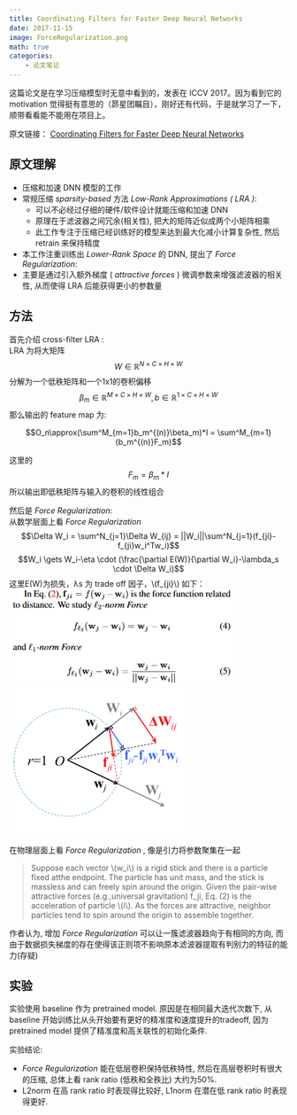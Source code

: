 ```yaml
---
title: Coordinating Filters for Faster Deep Neural Networks
date: 2017-11-15
image: ForceRegularization.png
math: true
categories:
    - 论文笔记
---
```


这篇论文是在学习压缩模型时无意中看到的，发表在 ICCV 2017。因为看到它的 motivation 觉得挺有意思的（昴星团瞩目），刚好还有代码，于是就学习了一下，顺带看看能不能用在项目上。  

原文链接： [Coordinating Filters for Faster Deep Neural Networks](https://arxiv.org/abs/1703.09746)
<!--more-->

## 原文理解
- 压缩和加速 DNN 模型的工作
- 常规压缩 _sparsity-based_ 方法 _Low-Rank Approximations ( LRA )_:
  -  可以不必经过仔细的硬件/软件设计就能压缩和加速 DNN
  -  原理在于滤波器之间冗余(相关性), 把大的矩阵近似成两个小矩阵相乘
  -  此工作专注于压缩已经训练好的模型来达到最大化减小计算复杂性, 然后 retrain 来保持精度
-  本工作注重训练出 _Lower-Rank Space_ 的 DNN, 提出了 _Force Regularization_:
  -  主要是通过引入额外梯度 ( _attractive forces_ ) 微调参数来增强滤波器的相关性, 从而使得 LRA 后能获得更小的参数量

## 方法
首先介绍 cross-filter LRA :  
LRA 为将大矩阵 
$$W\in\mathbb{R}^{N \times C \times H \times W}$$ 
分解为一个低秩矩阵和一个1x1的卷积偏移
$$\beta_m\in\mathbb{R}^{M \times C \times H \times W}, b\in\mathbb{R}^{1 \times C \times H \times W}$$ 
那么输出的 feature map 为:  

 $$O_n\approx(\sum^M_{m=1}b_m^{(n)}\beta_m)*I = \sum^M_{m=1}(b_m^{(n)}F_m)$$  

这里的 
$$F_m = \beta_m * I$$ 
所以输出即低秩矩阵与输入的卷积的线性组合  


然后是 _Force Regularization_:  
从数学层面上看 _Force Regularization_
$$\Delta W_i = \sum^N_{j=1}\Delta W_{ij} = ||W_i||\sum^N_{j=1}(f_{ji}-f_{ji}w_i^Tw_i)$$
$$W_i \gets W_i-\eta \cdot (\frac{\partial E(W)}{\partial W_i}-\lambda_s \cdot \Delta W_i)$$
这里E(W)为损失，λs 为 trade off 因子，\\(f_{ji}\\) 如下：  
![](fji.png)
![](fig_math.png)

在物理层面上看 _Force Regularization_ , 像是引力将参数聚集在一起
> Suppose each vector \\(w_i\\) is a rigid stick and there is a particle fixed atthe endpoint. The particle has unit mass, and the stick is massless and can freely spin around the origin. Given the pair-wise attractive forces (e.g.,universal gravitation) f_ji, Eq. (2) is the acceleration of particle \\(i\\). As the forces are attractive, neighbor particles tend to spin around the origin to assemble together.  

作者认为, 增加 _Force Regularization_ 可以让一簇滤波器趋向于有相同的方向, 而由于数据损失梯度的存在使得该正则项不影响原本滤波器提取有判别力的特征的能力(存疑)

## 实验
实验使用 baseline 作为 pretrained model. 原因是在相同最大迭代次数下, 从 baseline 开始训练比从头开始要有更好的精准度和速度提升的tradeoff, 因为 pretrained model 提供了精准度和高关联性的初始化条件.  

实验结论:
- _Force Regularization_ 能在低层卷积保持低秩特性, 然后在高层卷积时有很大的压缩, 总体上看 rank ratio (低秩和全秩比) 大约为50%.  
- L2norm 在高 rank ratio 时表现得比较好, L1norm 在潜在低 rank ratio 时表现得更好.
